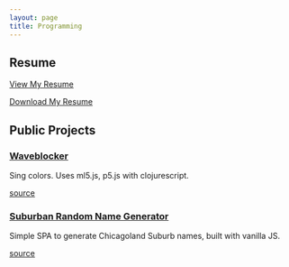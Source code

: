 ```yaml
---
layout: page
title: Programming
---
```


## Resume

[View My Resume](https://github.com/nharsch/resume/blob/master/README.md)

[Download My Resume](https://github.com/nharsch/resume/raw/master/NigelHarsch_Resume.pdf)

## Public Projects

### [Waveblocker](/waveblocker/target/index.html)

Sing colors. Uses ml5.js, p5.js with clojurescript.

[source](https://github.com/nharsch/waveblocker)

### [Suburban Random Name Generator](/suburban_name_generator)

Simple SPA to generate Chicagoland Suburb names, built with vanilla JS.

[source](https://github.com/nharsch/suburban_name_generator)
